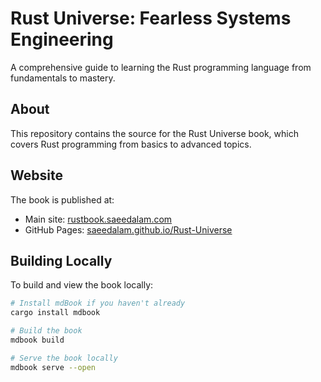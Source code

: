 # Rust Universe: Fearless Systems Engineering

A comprehensive guide to learning the Rust programming language from fundamentals to mastery.

## About

This repository contains the source for the Rust Universe book, which covers Rust programming from basics to advanced topics.

## Website

The book is published at:

- Main site: [rustbook.saeedalam.com](https://rustbook.saeedalam.com)
- GitHub Pages: [saeedalam.github.io/Rust-Universe](https://saeedalam.github.io/Rust-Universe)

## Building Locally

To build and view the book locally:

```bash
# Install mdBook if you haven't already
cargo install mdbook

# Build the book
mdbook build

# Serve the book locally
mdbook serve --open
```
